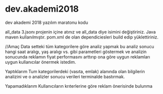 # dev.akademi2018
dev akademi 2018 yazılım maratonu kodu

all_data 3.jsonı projenin içine atınız ve all_data diye isimini değiştiriniz.
Java maven kullanılmıştır. pom.xml de olan dependiciesleri build edip yüklettiriniz.

//Amaç
Data setteki tüm kategorilere göre analiz yapmak bu analiz sonucu hangi saat aralıgı, yaş aralıgı vs. gibi parametleri göstermek ve analizin sonucunda reklamın fiyat performasını arttırıp ona göre uygun reklamları uygun kullanıcılar önermek istedim.

Yaptıklarım 
Tum kategorilerdeki (vasıta, emlak) alanında olan bilgilerin analizini ve o analizler sonucu verileri terminalde bastırmak.

Yapamadıklarım
Kullanıcıların krıterlerine göre reklam önerisinde bulunma
